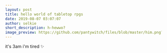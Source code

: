 ```yaml
---
layout: post
title: hello world of tabletop rpgs
date: 2019-08-07 03:07:07
author: selkie
short_description: h-hewwo?
image_preview: https://github.com/pantywitch/files/blob/master/him.png?raw=true
---
```

it's 3am i'm tired
:sparkles:
